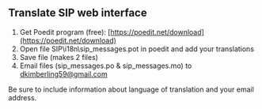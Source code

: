 ## Translate SIP web interface
1. Get Poedit program (free): [https://poedit.net/download](https://poedit.net/download)
2. Open file SIP\i18n\sip_messages.pot in poedit and add your translations
3. Save file (makes 2 files)
4. Email files (sip_messages.po & sip_messages.mo) to dkimberling59@gmail.com

Be sure to include information about language of translation and your email address.